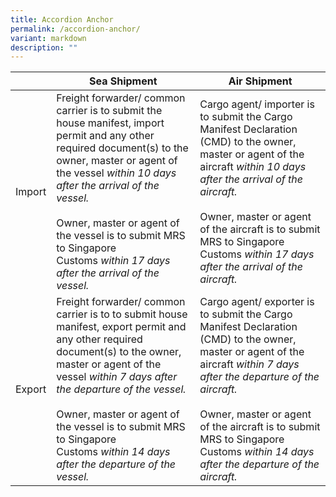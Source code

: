 ```yaml
---
title: Accordion Anchor
permalink: /accordion-anchor/
variant: markdown
description: ""
---
```

|  | Sea Shipment | Air Shipment |
| -------- | -------- | -------- |
| Import     | Freight forwarder/ common carrier is to submit the house manifest, import permit and any other required document(s) to the owner, master or agent of the vessel&nbsp;_within 10 days after the arrival of the vessel._  <br><br>Owner, master or agent of the vessel is to submit MRS to Singapore Customs&nbsp;_within 17 days after the arrival of the vessel._     | Cargo agent/ importer is to submit the Cargo Manifest Declaration (CMD) to the owner, master or agent of the aircraft&nbsp;_within 10 days after the arrival of the aircraft._  <br><br>Owner, master or agent of the aircraft is to submit MRS to Singapore Customs&nbsp;_within 17 days after the arrival of the aircraft._     |
| Export     | Freight forwarder/ common carrier is to to submit house manifest, export permit and any other required document(s) to the owner, master or agent of the vessel&nbsp;_within 7 days after the departure of the vessel._  <br><br>Owner, master or agent of the vessel is to submit MRS to Singapore Customs&nbsp;_within 14 days after the departure of the vessel._     | Cargo agent/ exporter is to submit the Cargo Manifest Declaration (CMD) to the owner, master or agent of the aircraft&nbsp;_within 7 days after the departure of the aircraft._  <br><br>Owner, master or agent of the aircraft is to submit MRS to Singapore Customs&nbsp;_within 14 days after the departure of the aircraft._  |